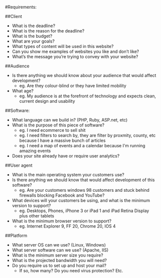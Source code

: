 #Requirements:

##Client
- What is the deadline?
- What is the reason for the deadline?
- What is the budget?
- What are your goals?
- What types of content will be used in this website?
- Can you show me examples of websites you like and don’t like?
- What’s the message you’re trying to convey with your website?

##Audience
- Is there anything we should know about your audience that would affect development?
	* eg. Are they colour-blind or they have limited mobility
- What age?
	* eg. My audience is at the forefront of technology and expects clean, current design and usability

##Software:
- What language can we build in? (PHP, Ruby, ASP.net, etc)
- What is the purpose of this piece of software? 
	* eg. I need ecommerce to sell shit
	* eg. I need filters to search by, they are filter by proxmity, county, etc because I have a massive bunch of articles
	* eg. I need a map of events and a calendar because I'm running amazing events
- Does your site already have or require user analytics?

##User agent
- What is the main operating system your customers use?
- Is there anything we should know that would affect development of this software?
	* eg. Are your customers windows 98 customers and stuck behind firewalls blocking Facebook and YouTube? 
- What devices will your customers be using, and what is the minimum version to support?
	* eg. Desktops, Phones, iPhone 3 or iPad 1 and iPad Retina Display plus other tablets
- What is the minimum browser version to support?
	* eg. Internet Explorer 9, FF 20, Chrome 20, IOS 4

##Platform
- What server OS can we use? (Linux, Windows)
- What server software can we use? (Apache, IIS)
- What is the minimum server size you require?
- What is the projected bandwidth you will need?
- Do you require us to set up and host your mail?
	- If so, how many? Do you need virus protection? Etc. 
